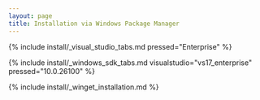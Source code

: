 ```yaml
---
layout: page
title: Installation via Windows Package Manager
---
```


{% include install/_visual_studio_tabs.md pressed="Enterprise" %}

{% include install/_windows_sdk_tabs.md visualstudio="vs17_enterprise" pressed="10.0.26100" %}

{% include install/_winget_installation.md %}
